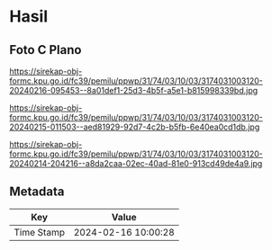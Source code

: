 # Hasil

## Foto C Plano

https://sirekap-obj-formc.kpu.go.id/fc39/pemilu/ppwp/31/74/03/10/03/3174031003120-20240216-095453--8a01def1-25d3-4b5f-a5e1-b815998339bd.jpg

https://sirekap-obj-formc.kpu.go.id/fc39/pemilu/ppwp/31/74/03/10/03/3174031003120-20240215-011503--aed81929-92d7-4c2b-b5fb-6e40ea0cd1db.jpg

https://sirekap-obj-formc.kpu.go.id/fc39/pemilu/ppwp/31/74/03/10/03/3174031003120-20240214-204216--a8da2caa-02ec-40ad-81e0-913cd49de4a9.jpg


## Metadata

| Key        | Value               |
| ---------- | ------------------- |
| Time Stamp | 2024-02-16 10:00:28 |



